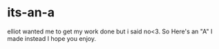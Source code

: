 # its-an-a
elliot wanted me to get my work done but i said no&lt;3. So Here's an "A" I made instead I hope you enjoy.
